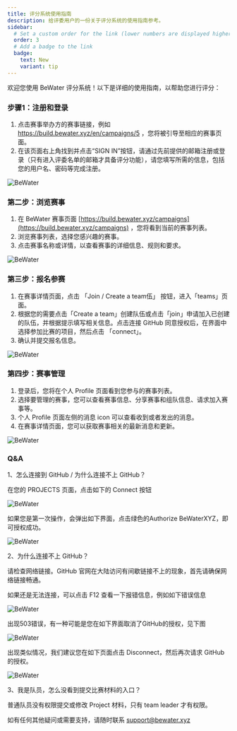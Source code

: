 ```yaml
---
title: 评分系统使用指南
description: 给评委用户的一份关于评分系统的使用指南参考。
sidebar:
  # Set a custom order for the link (lower numbers are displayed higher up)
  order: 3
  # Add a badge to the link
  badge:
    text: New
    variant: tip
---
```



欢迎您使用 BeWater 评分系统！以下是详细的使用指南，以帮助您进行评分：

### 步骤1：注册和登录

1. 点击赛事举办方的赛事链接，例如 https://build.bewater.xyz/en/campaigns/5 ，您将被引导至相应的赛事页面。
2. 在该页面右上角找到并点击“SIGN IN”按钮，请通过先前提供的邮箱注册或登录（只有进入评委名单的邮箱才具备评分功能），请您填写所需的信息，包括您的用户名、密码等完成注册。

![BeWater](/src/assets/01-userguides/registration.png)

### 第二步：浏览赛事

1. 在 BeWater 赛事页面 [https://build.bewater.xyz/campaigns](https://build.bewater.xyz/campaigns) ，您将看到当前的赛事列表。
2. 浏览赛事列表，选择您感兴趣的赛事。
3. 点击赛事名称或详情，以查看赛事的详细信息、规则和要求。

![BeWater](/src/assets/01-userguides/browsing-events.png)

### 第三步：报名参赛

1. 在赛事详情页面，点击 「Join / Create a team伍」 按钮，进入「teams」页面。
2. 根据您的需要点击「Create a team」创建队伍或点击「join」申请加入已创建的队伍，并根据提示填写相关信息。点击连接 GitHub 同意授权后，在界面中选择参加比赛的项目，然后点击 「connect」。
3. 确认并提交报名信息。

![BeWater](/src/assets/01-userguides/participation.png)

### 第四步：赛事管理

1. 登录后，您将在个人 Profile 页面看到您参与的赛事列表。
2. 选择要管理的赛事，您可以查看赛事信息、分享赛事和组队信息、请求加入赛事等。
3. 个人 Profile 页面左侧的消息 icon 可以查看收到或者发出的消息。
4. 在赛事详情页面，您可以获取赛事相关的最新消息和更新。

![BeWater](/src/assets/01-userguides/management.png)

### Q&A

1、怎么连接到 GitHub / 为什么连接不上 GitHub？

在您的 PROJECTS 页面，点击如下的 Connect 按钮

![BeWater](/src/assets/01-userguides/github-connect.png)

如果您是第一次操作，会弹出如下界面，点击绿色的Authorize BeWaterXYZ，即可授权成功。

![BeWater](/src/assets/01-userguides/github-auth.png)

2、为什么连接不上 GitHub？

请检查网络链接。GitHub 官网在大陆访问有间歇链接不上的现象，首先请确保网络链接畅通。

如果还是无法连接，可以点击 F12 查看一下报错信息，例如如下错误信息

![BeWater](/src/assets/01-userguides/github-err.png)

出现503错误，有一种可能是您在如下界面取消了GitHub的授权，见下图

![BeWater](/src/assets/01-userguides/github-auth-cancel.png)

出现类似情况，我们建议您在如下页面点击 Disconnect，然后再次请求 GitHub 的授权。

![BeWater](/src/assets/01-userguides/github-reauth.png)

3、我是队员，怎么没看到提交比赛材料的入口？

普通队员没有权限提交或修改 Project 材料，只有 team leader 才有权限。


如有任何其他疑问或需要支持，请随时联系 <support@bewater.xyz>
